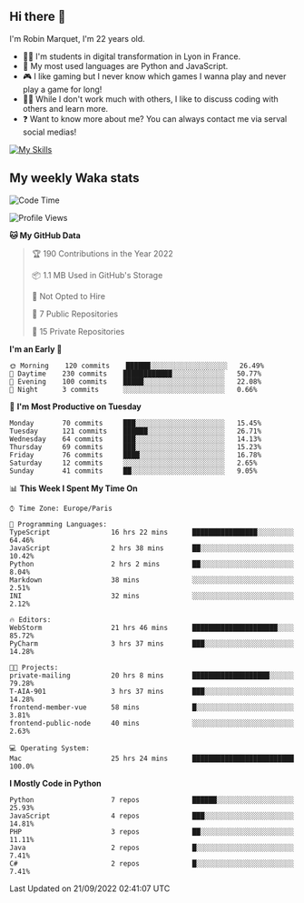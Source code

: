 ## Hi there 👋

I'm Robin Marquet, I'm 22 years old.

- 👨‍💻 I'm students in digital transformation in Lyon in France.
- 🌱 My most used languages are Python and JavaScript.
- 🎮 I like gaming but I never know which games I wanna play and never play a game for long!
- 👯‍♀️ While I don't work much with others, I like to discuss coding with others and learn more.
- ❓ Want to know more about me? You can always contact me via serval social medias!

[![My Skills](https://skillicons.dev/icons?i=js,html,css,docker,express,figma,firebase,graphql,mongodb,mysql,nodejs,py,react,ts,vue)](https://skillicons.dev)

## My weekly Waka stats

<!--START_SECTION:waka-->
![Code Time](http://img.shields.io/badge/Code%20Time-2%2C225%20hrs%203%20mins-blue)

![Profile Views](http://img.shields.io/badge/Profile%20Views-0-blue)

**🐱 My GitHub Data** 

> 🏆 190 Contributions in the Year 2022
 > 
> 📦 1.1 MB Used in GitHub's Storage 
 > 
> 🚫 Not Opted to Hire
 > 
> 📜 7 Public Repositories 
 > 
> 🔑 15 Private Repositories  
 > 
**I'm an Early 🐤** 

```text
🌞 Morning    120 commits    ██████░░░░░░░░░░░░░░░░░░░   26.49% 
🌆 Daytime    230 commits    ████████████░░░░░░░░░░░░░   50.77% 
🌃 Evening    100 commits    █████░░░░░░░░░░░░░░░░░░░░   22.08% 
🌙 Night      3 commits      ░░░░░░░░░░░░░░░░░░░░░░░░░   0.66%

```
📅 **I'm Most Productive on Tuesday** 

```text
Monday       70 commits     ███░░░░░░░░░░░░░░░░░░░░░░   15.45% 
Tuesday      121 commits    ██████░░░░░░░░░░░░░░░░░░░   26.71% 
Wednesday    64 commits     ███░░░░░░░░░░░░░░░░░░░░░░   14.13% 
Thursday     69 commits     ███░░░░░░░░░░░░░░░░░░░░░░   15.23% 
Friday       76 commits     ████░░░░░░░░░░░░░░░░░░░░░   16.78% 
Saturday     12 commits     ░░░░░░░░░░░░░░░░░░░░░░░░░   2.65% 
Sunday       41 commits     ██░░░░░░░░░░░░░░░░░░░░░░░   9.05%

```


📊 **This Week I Spent My Time On** 

```text
⌚︎ Time Zone: Europe/Paris

💬 Programming Languages: 
TypeScript               16 hrs 22 mins      ████████████████░░░░░░░░░   64.46% 
JavaScript               2 hrs 38 mins       ██░░░░░░░░░░░░░░░░░░░░░░░   10.42% 
Python                   2 hrs 2 mins        ██░░░░░░░░░░░░░░░░░░░░░░░   8.04% 
Markdown                 38 mins             ░░░░░░░░░░░░░░░░░░░░░░░░░   2.51% 
INI                      32 mins             ░░░░░░░░░░░░░░░░░░░░░░░░░   2.12%

🔥 Editors: 
WebStorm                 21 hrs 46 mins      █████████████████████░░░░   85.72% 
PyCharm                  3 hrs 37 mins       ███░░░░░░░░░░░░░░░░░░░░░░   14.28%

🐱‍💻 Projects: 
private-mailing          20 hrs 8 mins       ███████████████████░░░░░░   79.28% 
T-AIA-901                3 hrs 37 mins       ███░░░░░░░░░░░░░░░░░░░░░░   14.28% 
frontend-member-vue      58 mins             █░░░░░░░░░░░░░░░░░░░░░░░░   3.81% 
frontend-public-node     40 mins             ░░░░░░░░░░░░░░░░░░░░░░░░░   2.63%

💻 Operating System: 
Mac                      25 hrs 24 mins      █████████████████████████   100.0%

```

**I Mostly Code in Python** 

```text
Python                   7 repos             ██████░░░░░░░░░░░░░░░░░░░   25.93% 
JavaScript               4 repos             ███░░░░░░░░░░░░░░░░░░░░░░   14.81% 
PHP                      3 repos             ██░░░░░░░░░░░░░░░░░░░░░░░   11.11% 
Java                     2 repos             █░░░░░░░░░░░░░░░░░░░░░░░░   7.41% 
C#                       2 repos             █░░░░░░░░░░░░░░░░░░░░░░░░   7.41%

```



 Last Updated on 21/09/2022 02:41:07 UTC
<!--END_SECTION:waka-->
